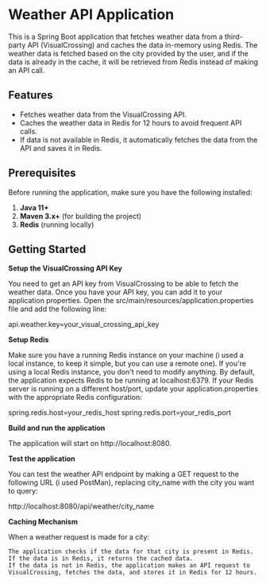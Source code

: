 # Weather API Application

This is a Spring Boot application that fetches weather data from a third-party API (VisualCrossing) and caches the data in-memory using Redis. The weather data is fetched based on the city provided by the user, and if the data is already in the cache, it will be retrieved from Redis instead of making an API call.

## Features

- Fetches weather data from the VisualCrossing API.
- Caches the weather data in Redis for 12 hours to avoid frequent API calls.
- If data is not available in Redis, it automatically fetches the data from the API and saves it in Redis.
  
## Prerequisites

Before running the application, make sure you have the following installed:

1. **Java 11+**
2. **Maven 3.x+** (for building the project)
3. **Redis** (running locally)

## Getting Started

**Setup the VisualCrossing API Key**

You need to get an API key from VisualCrossing to be able to fetch the weather data.
Once you have your API key, you can add it to your application properties.
Open the src/main/resources/application.properties file and add the following line:

api.weather.key=your_visual_crossing_api_key

**Setup Redis**

Make sure you have a running Redis instance on your machine (i used a local instance, to keep it simple, but you can use a remote one).
If you're using a local Redis instance, you don't need to modify anything. By default, the application expects Redis to be running at localhost:6379.
If your Redis server is running on a different host/port, update your application.properties with the appropriate Redis configuration:

spring.redis.host=your_redis_host
spring.redis.port=your_redis_port

**Build and run the application**

The application will start on http://localhost:8080.

**Test the application**

You can test the weather API endpoint by making a GET request to the following URL (i used PostMan), replacing city_name with the city you want to query:

http://localhost:8080/api/weather/city_name

**Caching Mechanism**

When a weather request is made for a city:

    The application checks if the data for that city is present in Redis.
    If the data is in Redis, it returns the cached data.
    If the data is not in Redis, the application makes an API request to VisualCrossing, fetches the data, and stores it in Redis for 12 hours.
